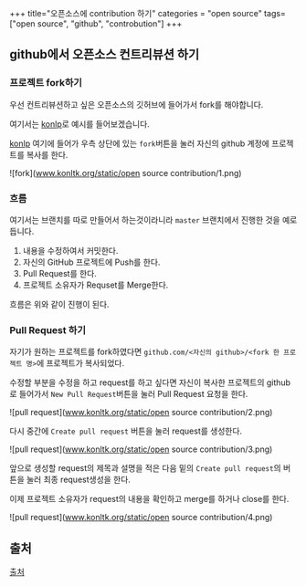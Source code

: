 +++
title="오픈소스에 contribution 하기"
categories = "open source"
tags= ["open source", "github", "controbution"]
+++
## github에서 오픈소스 컨트리뷰션 하기
### 프로젝트 fork하기
우선 컨트리뷰션하고 싶은 오픈소스의 깃허브에 들어가서 fork를 해야합니다.

여기서는 [konlp](https://github.com/konltk/konlp)로 예시를 들어보겠습니다.

[konlp](https://github.com/konltk/konlp) 여기에 들어가 우측 상단에 있는 `fork`버튼을 눌러 자신의 github 계정에 프로젝트를 복사를 한다.

![fork](www.konltk.org/static/open source contribution/1.png)

### 흐름
여기서는 브랜치를 따로 만들어서 하는것이라니라 `master` 브랜치에서 진행한 것을 예로 듭니다.
1. 내용을 수정하여서 커밋한다.
2. 자신의 GitHub 프로젝트에 Push를 한다.
3. Pull Request를 한다.
4. 프로젝트 소유자가 Requset를 Merge한다.

흐름은 위와 같이 진행이 된다.

### Pull Request 하기
자기가 원하는 프로젝트를 fork하였다면 `github.com/<자신의 github>/<fork 한 프로젝트 명>`에 프로젝트가 복사되었다.

수정할 부분을 수정을 하고 request를 하고 싶다면 자신이 복사한 프로젝트의 github로 들어가서 `New Pull Request`버튼을 눌러 Pull Request 요청을 한다.

![pull request](www.konltk.org/static/open source contribution/2.png)

다시 중간에 `Create pull request` 버튼을 눌러 request를 생성한다.

![pull request](www.konltk.org/static/open source contribution/3.png)

앞으로 생성할 request의 제목과 설명을 적은 다음 밑의 `Create pull request`의 버튼을 눌러 최종 request생성을 한다.


이제 프로젝트 소유자가 request의 내용을 확인하고 merge를 하거나 close를 한다.

![pull request](www.konltk.org/static/open source contribution/4.png)



## 출처
[출처](https://git-scm.com/book/ko/v2/GitHub-GitHub-%ED%94%84%EB%A1%9C%EC%A0%9D%ED%8A%B8%EC%97%90-%EA%B8%B0%EC%97%AC%ED%95%98%EA%B8%B0)